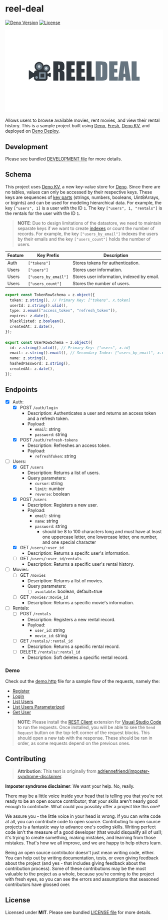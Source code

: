 # reel-deal

[![Deno Version](https://img.shields.io/badge/deno-v1.37.0-black)](https://deno.land/)
[![License](https://img.shields.io/badge/license-MIT-blue)](./LICENSE.md)

![Reel Deal Logo](./static/ogp.png)

Allows users to browse available movies, rent movies, and view their rental history. This is a sample project built using [Deno](https://deno.com/), [Fresh](https://fresh.deno.dev/), [Deno KV](https://deno.com/kv), and deployed on [Deno Deploy](https://deno.com/deploy).

## Development

Please see bundled [DEVELOPMENT file](./DEVELOPMENT.md) for more details.

## Schema

This project uses [Deno KV](https://deno.com/kv), a new key-value store for [Deno](https://deno.com/). Since there are no tables, values can only be accessed by their respective keys. These keys are sequences of [key parts](https://docs.deno.com/kv/manual/key_space) (strings, numbers, booleans, Uint8Arrays, or bigints) and can be used for modeling hierarchical data. For example, the key `["users", 1]` is a user with the ID `1`. The key `["users", 1, "rentals"]` is the rentals for the user with the ID `1`.

> **NOTE**: Due to design limitations of the datastore, we need to maintain separate keys if we want to create [indexes](https://docs.deno.com/kv/manual/secondary_indexes) or count the number of records. For example, the key `["users_by_email"]` indexes the users by their emails and the key `["users_count"]` holds the number of users.

| Feature | Key Prefix           | Description                                |
| ------- | -------------------- | ------------------------------------------ |
| Auth    | `["tokens"]`         | Stores tokens for authentication.          |
| Users   | `["users"]`          | Stores user information.                   |
| Users   | `["users_by_email"]` | Stores user information, indexed by email. |
| Users   | `["users_count"]`    | Stores the number of users.                |

```typescript
export const TokenRowSchema = z.object({
  token: z.string(), // Primary Key: ["tokens", x.token]
  userId: z.string().ulid(),
  type: z.enum(["access_token", "refresh_token"]),
  expires: z.date(),
  blacklisted: z.boolean(),
  createdAt: z.date(),
});

export const UserRowSchema = z.object({
  id: z.string().ulid(), // Primary Key: ["users", x.id]
  email: z.string().email(), // Secondary Index: ["users_by_email", x.email]
  name: z.string(),
  hashedPassword: z.string(),
  createdAt: z.date(),
});
```

## Endpoints

- [x] Auth:
  - [x] POST `/auth/login`
    - Description: Authenticates a user and returns an access token and a refresh token.
    - Payload:
      - `email`: string
      - `password`: string
  - [x] POST `/auth/refresh-tokens`
    - Description: Refreshes an access token.
    - Payload:
      - `refreshToken`: string
- [ ] Users:
  - [x] GET `/users`
    - Description: Returns a list of users.
    - Query parameters:
      - `cursor`: string
      - `limit`: number
      - `reverse`: boolean
  - [x] POST `/users`
    - Description: Registers a new user.
    - Payload:
      - `email`: string
      - `name`: string
      - `password`: string
        - should be 8 to 100 characters long and must have at least one uppercase letter, one lowercase letter, one number, and one special character
  - [x] GET `/users/:user_id`
    - Description: Returns a specifc user's information.
  - [ ] GET `/users/:user_id/rentals`
    - Description: Returns a specific user's rental history.
- [ ] Movies:
  - [ ] GET `/movies`
    - Description: Returns a list of movies.
    - Query parameters:
      - [ ] `available`: boolean, default=true
  - [ ] GET `/movies/:movie_id`
    - Description: Returns a specific movie's information.
- [ ] Rentals:
  - [ ] POST `/rentals`
    - Description: Registers a new rental record.
    - Payload:
      - `user_id`: string
      - `movie_id`: string
  - [ ] GET `/rentals/:rental_id`
    - Description: Returns a specific rental record.
  - [ ] DELETE `/rentals/:rental_id`
    - Description: Soft deletes a specific rental record.

### Demo

Check out the [demo.http](./demo.http) file for a sample flow of the requests, namely the:

- [Register](./demo.http#:~:text=@name%20createUser)
- [Login](./demo.http#:~:text=@name%20loginUser)
- [List Users](./demo.http#:~:text=@name%20getUsers)
- [List Users Parameterized](./demo.http#:~:text=@name%20getUsersWithQueryParams)
- [Get User](./demo.http#:~:text=@name%20getUser)

> **NOTE**: Please install the [REST Client](https://marketplace.visualstudio.com/items?itemName=humao.rest-client) extension for [Visual Studio Code](https://code.visualstudio.com/) to run the requests. Once installed, you will be able to see the `Send Request` button on the top-left corner of the request blocks. This should open a new tab with the response. These should be ran in order, as some requests depend on the previous ones.

## Contributing

> **Attribution**: This text is originally from [adriennefriend/imposter-syndrome-disclaimer](https://github.com/adriennefriend/imposter-syndrome-disclaimer).

**Imposter syndrome disclaimer**: We want your help. No, really.

There may be a little voice inside your head that is telling you that you're not ready to be an open source contributor; that your skills aren't nearly good enough to contribute. What could you possibly offer a project like this one?

We assure you - the little voice in your head is wrong. If you can write code at all, you can contribute code to open source. Contributing to open source projects is a fantastic way to advance one's coding skills. Writing perfect code isn't the measure of a good developer (that would disqualify all of us!); it's trying to create something, making mistakes, and learning from those mistakes. That's how we all improve, and we are happy to help others learn.

Being an open source contributor doesn't just mean writing code, either. You can help out by writing documentation, tests, or even giving feedback about the project (and yes - that includes giving feedback about the contribution process). Some of these contributions may be the most valuable to the project as a whole, because you're coming to the project with fresh eyes, so you can see the errors and assumptions that seasoned contributors have glossed over.

## License

Licensed under **MIT**. Please see bundled [LICENSE file](./LICENSE.md) for more details.
